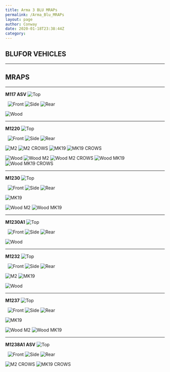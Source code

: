 ```yaml
---
title: Arma 3 BLU MRAPs
permalink: /Arma_Blu_MRAPs
layout: page
author: Conway
date: 2020-01-18T23:38:44Z
category: 
---
```


## BLUFOR VEHICLES

___

## MRAPS

___

**M117 ASV**
![Top](https://i.imgur.com/Dl99jm4.png)

 
![Front](https://i.imgur.com/RxcTJxN.png)
![Side](https://i.imgur.com/FGaT6Uk.png)
![Rear](https://i.imgur.com/wNqXlWc.png)

![Wood](https://i.imgur.com/ewsj3wW.png)

___

**M1220**
![Top](https://i.imgur.com/NfSwD2b.png)

 
![Front](https://i.imgur.com/ChDoPPs.png)
![Side](https://i.imgur.com/RdW3N4A.png)
![Rear](https://i.imgur.com/SSR8nh4.png)

![M2](https://i.imgur.com/ZA5YFrp.png)
![M2 CROWS](https://i.imgur.com/s3rwIuJ.png)
![MK19](https://i.imgur.com/BMB2x3S.png)
![MK19 CROWS](https://i.imgur.com/3J7c76L.png)

![Wood](https://i.imgur.com/auD5t7Z.png)
![Wood M2](https://i.imgur.com/O2T093q.png)
![Wood M2 CROWS](https://i.imgur.com/iRHgU3g.png)
![Wood MK19](https://i.imgur.com/t0T0rgu.png)
![Wood MK19 CROWS](https://i.imgur.com/e7zgMsS.png)

___

**M1230**
![Top](https://i.imgur.com/n2NNxs5.png)

 
![Front](https://i.imgur.com/l39xV9t.png)
![Side](https://i.imgur.com/9SkP3GB.png)
![Rear](https://i.imgur.com/UM0J5fa.png)

![MK19](https://i.imgur.com/OpQIBA3.png)

![Wood M2](https://i.imgur.com/9qYmKQg.png)
![Wood MK19](https://i.imgur.com/wT4A6QN.png)

___

**M1230A1**
![Top](https://i.imgur.com/AgXiOIp.png)

 
![Front](https://i.imgur.com/M2SnJDg.png)
![Side](https://i.imgur.com/xBPooFJ.png)
![Rear](https://i.imgur.com/RD3va6W.png)

![Wood](https://i.imgur.com/63IO0XT.png)

___

**M1232**
![Top](https://i.imgur.com/z5o2pTR.png)

 
![Front](https://i.imgur.com/YGbvA93.png)
![Side](https://i.imgur.com/1LRlOFC.png)
![Rear](https://i.imgur.com/4JuBe82.png)

![M2](https://i.imgur.com/SRgzpcy.png)
![MK19](https://i.imgur.com/NPbaY0c.png)

![Wood](https://i.imgur.com/rlv8Lp7.png)

___

**M1237**
![Top](https://i.imgur.com/dNjiPun.png)

 
![Front](https://i.imgur.com/uIRZNuA.png)
![Side](https://i.imgur.com/XOOFnW5.png)
![Rear](https://i.imgur.com/A1VtBNd.png)

![MK19](https://i.imgur.com/R4vcLu8.png)

![Wood M2](https://i.imgur.com/52AuWCj.png)
![Wood MK19](https://i.imgur.com/D4mkURS.png)

___

**M1238A1 ASV**
![Top](https://i.imgur.com/x8JYCtp.png)

 
![Front](https://i.imgur.com/4jF2YwQ.png)
![Side](https://i.imgur.com/SBa0lGq.png)
![Rear](https://i.imgur.com/AwetK7g.png)

![M2 CROWS](https://i.imgur.com/gj5gbyT.png)
![MK19 CROWS](https://i.imgur.com/Ce2iOms.png)